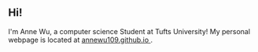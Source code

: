 ## Hi! 

I'm Anne Wu, a computer science Student at Tufts University! My personal webpage is located at [annewu109.github.io
](annewu109.github.io).
